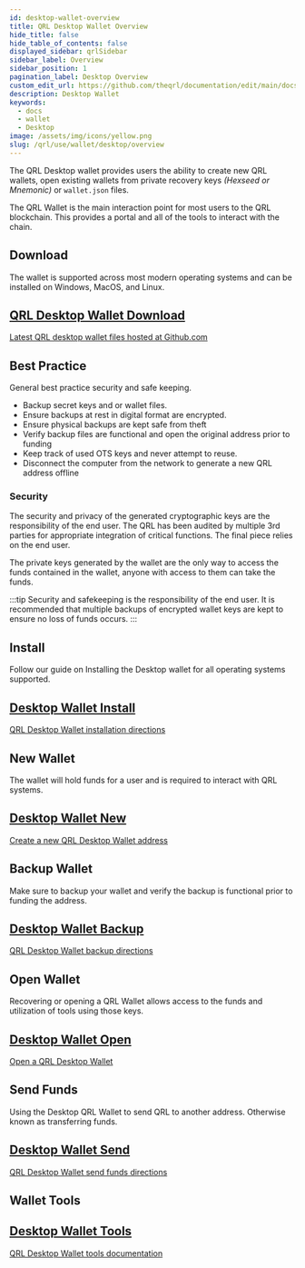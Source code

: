 ```yaml
---
id: desktop-wallet-overview
title: QRL Desktop Wallet Overview
hide_title: false
hide_table_of_contents: false
displayed_sidebar: qrlSidebar
sidebar_label: Overview
sidebar_position: 1
pagination_label: Desktop Overview
custom_edit_url: https://github.com/theqrl/documentation/edit/main/docs/Use/Wallet/Desktop/desktop-wallet.md
description: Desktop Wallet
keywords:
  - docs
  - wallet
  - Desktop
image: /assets/img/icons/yellow.png
slug: /qrl/use/wallet/desktop/overview
---
```


The QRL Desktop wallet provides users the ability to create new QRL wallets, open existing wallets from private recovery keys *(Hexseed or Mnemonic)* or `wallet.json` files. 

The QRL Wallet is the main interaction point for most users to the QRL blockchain. This provides a portal and all of the tools to interact with the chain.

## Download 

The wallet is supported across most modern operating systems and can be installed on Windows, MacOS, and Linux.

<span>
  <section class="row list_node_modules-@docusaurus-theme-classic-lib-theme-DocCategoryGeneratedIndexPage-styles-module">
        <article class="col col--12 margin-bottom--md">
            <a class="card padding--md cardContainer_node_modules-@docusaurus-theme-classic-lib-theme-DocCard-styles-module" href="https://github.com/theQRL/qrl-wallet/releases/latest">
                <h2 class="text--truncate cardTitle_node_modules-@docusaurus-theme-classic-lib-theme-DocCard-styles-module" title="QRL Desktop Wallet Download">
                    QRL Desktop Wallet Download
                </h2>
                <p class="text--truncate cardDescription_node_modules-@docusaurus-theme-classic-lib-theme-DocCard-styles-module" 
               title="QRL desktop wallet files">
                    Latest QRL desktop wallet files hosted at Github.com
                </p>
            </a>
        </article>
    </section>
</span>


## Best Practice

General best practice security and safe keeping.

- Backup secret keys and or wallet files.
- Ensure backups at rest in digital format are encrypted. 
- Ensure physical backups are kept safe from theft
- Verify backup files are functional and open the original address prior to funding
- Keep track of used OTS keys and never attempt to reuse.
- Disconnect the computer from the network to generate a new QRL address offline


### Security

The security and privacy of the generated cryptographic keys are the responsibility of the end user. The QRL has been audited by multiple 3rd parties for appropriate integration of critical functions. The final piece relies on the end user.

The private keys generated by the wallet are the only way to access the funds contained in the wallet, anyone with access to them can take the funds.

:::tip
Security and safekeeping is the responsibility of the end user. It is recommended that multiple backups of encrypted wallet keys are kept to ensure no loss of funds occurs.
:::



## Install

Follow our guide on Installing the Desktop wallet for all operating systems supported.



<span>
  <section class="row list_node_modules-@docusaurus-theme-classic-lib-theme-DocCategoryGeneratedIndexPage-styles-module">
    <article class="col col--12 margin-bottom--md">
      <a class="card padding--md cardContainer_node_modules-@docusaurus-theme-classic-lib-theme-DocCard-styles-module" href="../../../../qrl/use/wallet/desktop/install">
        <h2 class="text--truncate cardTitle_node_modules-@docusaurus-theme-classic-lib-theme-DocCard-styles-module" title="Desktop Wallet Install">
          Desktop Wallet Install
        </h2>
        <p class="text--truncate cardDescription_node_modules-@docusaurus-theme-classic-lib-theme-DocCard-styles-module" title="QRL Desktop Wallet installation directions">
          QRL Desktop Wallet installation directions
        </p>
      </a>
    </article>
  </section>
</span>



## New Wallet

The wallet will hold funds for a user and is required to interact with QRL systems.

<span>
  <section class="row list_node_modules-@docusaurus-theme-classic-lib-theme-DocCategoryGeneratedIndexPage-styles-module">
    <article class="col col--12 margin-bottom--lg">
      <a class="card padding--md cardContainer_node_modules-@docusaurus-theme-classic-lib-theme-DocCard-styles-module" href="../../../../qrl/use/wallet/desktop/new">
        <h2 class="text--truncate cardTitle_node_modules-@docusaurus-theme-classic-lib-theme-DocCard-styles-module" title="Desktop Wallet New">
          Desktop Wallet New
        </h2>
        <p class="text--truncate cardDescription_node_modules-@docusaurus-theme-classic-lib-theme-DocCard-styles-module" title="Create a new QRL Desktop Wallet address">
          Create a new QRL Desktop Wallet address
        </p>
      </a>
    </article>
  </section>
</span>


## Backup Wallet

Make sure to backup your wallet and verify the backup is functional prior to funding the address.

<span>
  <section class="row list_node_modules-@docusaurus-theme-classic-lib-theme-DocCategoryGeneratedIndexPage-styles-module">
    <article class="col col--12 margin-bottom--lg">
      <a class="card padding--md cardContainer_node_modules-@docusaurus-theme-classic-lib-theme-DocCard-styles-module" href="../../../../qrl/use/wallet/desktop/backup">
        <h2 class="text--truncate cardTitle_node_modules-@docusaurus-theme-classic-lib-theme-DocCard-styles-module" title="Desktop Wallet Backup">
          Desktop Wallet Backup
        </h2>
        <p class="text--truncate cardDescription_node_modules-@docusaurus-theme-classic-lib-theme-DocCard-styles-module" title="QRL Desktop Wallet backup directions">
          QRL Desktop Wallet backup directions
        </p>
      </a>
    </article>
  </section>
</span>



## Open Wallet

Recovering or opening a QRL Wallet allows access to the funds and utilization of tools using those keys.

<span>
  <section class="row list_node_modules-@docusaurus-theme-classic-lib-theme-DocCategoryGeneratedIndexPage-styles-module">
    <article class="col col--12 margin-bottom--lg">
      <a class="card padding--md cardContainer_node_modules-@docusaurus-theme-classic-lib-theme-DocCard-styles-module" href="../../../../qrl/use/wallet/desktop/open">
        <h2 class="text--truncate cardTitle_node_modules-@docusaurus-theme-classic-lib-theme-DocCard-styles-module" title="Desktop Wallet Open">
          Desktop Wallet Open
        </h2>
        <p class="text--truncate cardDescription_node_modules-@docusaurus-theme-classic-lib-theme-DocCard-styles-module" title="Open a QRL Desktop Wallet">
          Open a QRL Desktop Wallet
        </p>
      </a>
    </article>
  </section>
</span>



## Send Funds

Using the Desktop QRL Wallet to send QRL to another address. Otherwise known as transferring funds.

<span>
  <section class="row list_node_modules-@docusaurus-theme-classic-lib-theme-DocCategoryGeneratedIndexPage-styles-module">
    <article class="col col--12 margin-bottom--lg">
      <a class="card padding--md cardContainer_node_modules-@docusaurus-theme-classic-lib-theme-DocCard-styles-module" href="../../../../qrl/use/wallet/desktop/send">
        <h2 class="text--truncate cardTitle_node_modules-@docusaurus-theme-classic-lib-theme-DocCard-styles-module" title="Desktop Wallet Send">
          Desktop Wallet Send
        </h2>
        <p class="text--truncate cardDescription_node_modules-@docusaurus-theme-classic-lib-theme-DocCard-styles-module" title="QRL Desktop Wallet send funds directions">
          QRL Desktop Wallet send funds directions
        </p>
      </a>
    </article>
  </section>
</span>



## Wallet Tools

<span>
  <section class="row list_node_modules-@docusaurus-theme-classic-lib-theme-DocCategoryGeneratedIndexPage-styles-module">
    <article class="col col--12 margin-bottom--lg">
      <a class="card padding--md cardContainer_node_modules-@docusaurus-theme-classic-lib-theme-DocCard-styles-module" href="../../../../qrl/use/tools">
        <h2 class="text--truncate cardTitle_node_modules-@docusaurus-theme-classic-lib-theme-DocCard-styles-module" title="Desktop Wallet Tools">
          Desktop Wallet Tools
        </h2>
        <p class="text--truncate cardDescription_node_modules-@docusaurus-theme-classic-lib-theme-DocCard-styles-module" title="QRL Desktop Wallet tools documentation">
          QRL Desktop Wallet tools documentation
        </p>
      </a>
    </article>
  </section>
</span>


